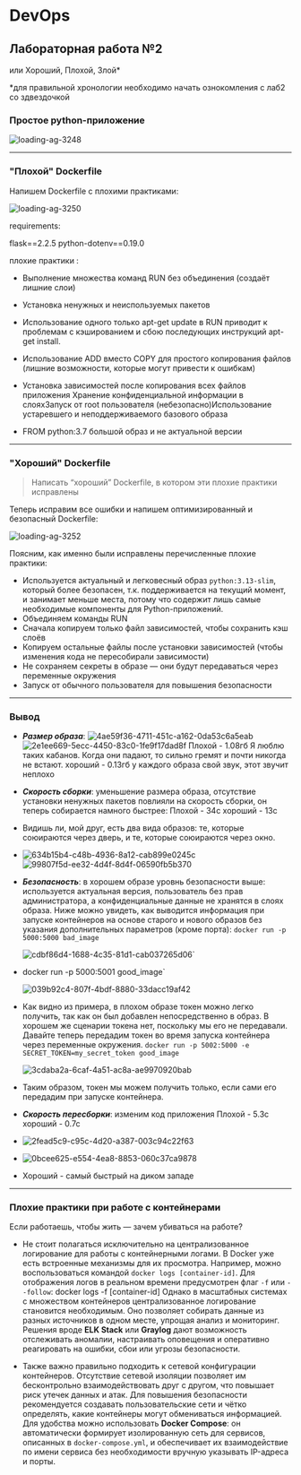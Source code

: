# DevOps

## Лабораторная работа №2

или Хороший, Плохой, Злой*

*для правильной хронологии необходимо начать ознокомления с лаб2 со здвездочкой

### Простое python-приложение

![loading-ag-3248](C:/Users/92428/OneDrive/Рабочий%20стол/ITMO_Cloud_Devops-main/devops/lab_2/screenshots/e2ce3766-063e-4bbb-888e-aadaf196135f.png)

---

### "Плохой" Dockerfile

Напишем Dockerfile с плохими практиками:

![loading-ag-3250](C:/Users/92428/OneDrive/Рабочий%20стол/ITMO_Cloud_Devops-main/devops/lab_2/screenshots/941c5bb7-37d8-4264-9978-2f42a8ebba89.png)

requirements:

flask==2.2.5
python-dotenv==0.19.0

плохие практики :

* Выполнение множества команд RUN без объединения (создаёт лишние слои)

* Установка ненужных и неиспользуемых пакетов

* Использование одного только apt-get update в RUN приводит к проблемам с кэшированием и сбою последующих инструкций apt-get install. 

* Использование ADD вместо COPY для простого копирования файлов (лишние возможности, которые могут привести к ошибкам)

* Установка зависимостей после копирования всех файлов приложения Хранение конфиденциальной информации в слояхЗапуск от root пользователя (небезопасно)Использование устаревшего и неподдерживаемого базового образа

* FROM python:3.7 большой образ и не актуальной версии

---

### "Хороший" Dockerfile

> Написать “хороший” Dockerfile, в котором эти плохие практики исправлены

Теперь исправим все ошибки и напишем оптимизированный и безопасный Dockerfile:

![loading-ag-3252](C:/Users/92428/OneDrive/Рабочий%20стол/ITMO_Cloud_Devops-main/devops/lab_2/screenshots/14abd2ec-6c19-481f-ac4b-54e98a846f60.png)

Поясним, как именно были исправлены перечисленные плохие практики:

- Используется актуальный и легковесный образ `python:3.13-slim`, который более безопасен, т.к. поддерживается на текущий момент, и занимает меньше места, потому что содержит лишь самые необходимые компоненты для Python-приложений.
- Объединяем команды RUN
- Сначала копируем только файл зависимостей, чтобы сохранить кэш слоёв
- Копируем остальные файлы после установки зависимостей (чтобы изменения кода не пересобирали зависимости)
- Не сохраняем секреты в образе — они будут передаваться через переменные окружения
- Запуск от обычного пользователя для повышения безопасности
  
  

---

### Вывод



- **_Размер образа_**: 
  ![4ae59f36-4711-451c-a162-0da53c6a5eab](C:/Users/92428/OneDrive/Рабочий%20стол/ITMO_Cloud_Devops-main/devops/lab_2/screenshots/4ae59f36-4711-451c-a162-0da53c6a5eab.png)
  ![2e1ee669-5ecc-4450-83c0-1fe9f17dad8f](C:/Users/92428/OneDrive/Рабочий%20стол/ITMO_Cloud_Devops-main/devops/lab_2/screenshots/2e1ee669-5ecc-4450-83c0-1fe9f17dad8f.png)
  Плохой - 1.08гб  Я люблю таких кабанов. Когда они падают, то сильно гремят и почти никогда не встают.
  хороший - 0.13гб  у каждого образа свой звук, этот звучит неплохо

- **_Скорость сборки_**: уменьшение размера образа, отсутствие установки ненужных пакетов повлияли на скорость сборки, он теперь собирается намного быстрее:
  Плохой - 34с
  хороший - 13с

- Видишь ли, мой друг, есть два вида образов: те, которые союираются через дверь, и те, которые союираются через окно.

- ![634b15b4-c48b-4936-8a12-cab899e0245c](C:/Users/92428/OneDrive/Рабочий%20стол/ITMO_Cloud_Devops-main/devops/lab_2/screenshots/634b15b4-c48b-4936-8a12-cab899e0245c.png)![99807f5d-ee32-4d4f-8d4f-06590fb5b370](file:///C:/Users/92428/OneDrive/%D0%98%D0%B7%D0%BE%D0%B1%D1%80%D0%B0%D0%B6%D0%B5%D0%BD%D0%B8%D1%8F/Typedown/99807f5d-ee32-4d4f-8d4f-06590fb5b370.png)
  
  

- **_Безопасность_**: в хорошем образе уровнь безопасности выше: используется актуальная версия, пользователь без прав администратора, а конфиденциальные данные не хранятся в слоях образа. Ниже можно увидеть, как выводится информация при запуске контейнеров на основе старого и нового образов без указания дополнительных параметров (кроме порта):
  `docker run -p 5000:5000 bad_image`
  
  ![cdbf86d4-1688-4c35-81d1-cab037265d06](file:///C:/Users/92428/OneDrive/%D0%98%D0%B7%D0%BE%D0%B1%D1%80%D0%B0%D0%B6%D0%B5%D0%BD%D0%B8%D1%8F/Typedown/cdbf86d4-1688-4c35-81d1-cab037265d06.png)`

- docker run -p 5000:5001 good_image`
  
  ![039b92c4-807f-4bdf-8880-33dacc19af42](file:///C:/Users/92428/OneDrive/%D0%98%D0%B7%D0%BE%D0%B1%D1%80%D0%B0%D0%B6%D0%B5%D0%BD%D0%B8%D1%8F/Typedown/039b92c4-807f-4bdf-8880-33dacc19af42.png)

- Как видно из примера, в плохом образе токен можно легко получить, так как он был добавлен непосредственно в образ. В хорошем же сценарии токена нет, поскольку мы его не передавали. Давайте теперь передадим токен во время запуска контейнера через переменные окружения.
  `docker run -p 5002:5000 -e SECRET_TOKEN=my_secret_token good_image`
  
  ![3cdaba2a-6caf-4a51-ac8a-ae9970920bab](file:///C:/Users/92428/OneDrive/%D0%98%D0%B7%D0%BE%D0%B1%D1%80%D0%B0%D0%B6%D0%B5%D0%BD%D0%B8%D1%8F/Typedown/3cdaba2a-6caf-4a51-ac8a-ae9970920bab.png)

- Таким образом, токен мы можем получить только, если сами его передадим при запуске контейнера.

- **_Скорость пересборки_**: изменим код приложения
  Плохой - 5.3с
  хороший - 0.7с

- ![2fead5c9-c95c-4d20-a387-003c94c22f63](file:///C:/Users/92428/OneDrive/%D0%98%D0%B7%D0%BE%D0%B1%D1%80%D0%B0%D0%B6%D0%B5%D0%BD%D0%B8%D1%8F/Typedown/2fead5c9-c95c-4d20-a387-003c94c22f63.png)

- ![0bcee625-e554-4ea8-8853-060c37ca9878](file:///C:/Users/92428/OneDrive/%D0%98%D0%B7%D0%BE%D0%B1%D1%80%D0%B0%D0%B6%D0%B5%D0%BD%D0%B8%D1%8F/Typedown/0bcee625-e554-4ea8-8853-060c37ca9878.png)

- Хороший - самый быстрый на диком западе

---

### Плохие практики при работе с контейнерами

Если работаешь, чтобы жить — зачем убиваться на работе?

* Не стоит полагаться исключительно на централизованное логирование для работы с контейнерными логами. В Docker уже есть встроенные механизмы для их просмотра. Например, можно воспользоваться командой `docker logs [container-id]`. Для отображения логов в реальном времени предусмотрен флаг `-f` или `--follow`: docker logs -f [container-id]
  Однако в масштабных системах с множеством контейнеров централизованное логирование становится необходимым. Оно позволяет собирать данные из разных источников в одном месте, упрощая анализ и мониторинг. Решения вроде **ELK Stack** или **Graylog** дают возможность отслеживать аномалии, настраивать оповещения и оперативно реагировать на ошибки, сбои или угрозы безопасности.

* Также важно правильно подходить к сетевой конфигурации контейнеров. Отсутствие сетевой изоляции позволяет им бесконтрольно взаимодействовать друг с другом, что повышает риск утечек данных и атак. Для повышения безопасности рекомендуется создавать пользовательские сети и чётко определять, какие контейнеры могут обмениваться информацией. Для удобства можно использовать **Docker Compose**: он автоматически формирует изолированную сеть для сервисов, описанных в `docker-compose.yml`, и обеспечивает их взаимодействие по имени сервиса без необходимости вручную указывать IP-адреса и порты.


